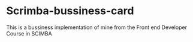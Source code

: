 # Scrimba-bussiness-card
This is a bussiness implementation of mine from the Front end Developer Course in SCIMBA
